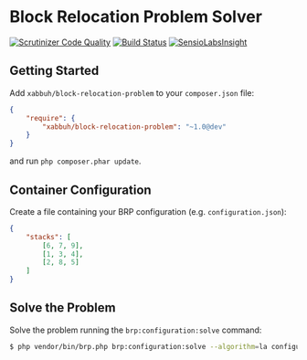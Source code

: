 Block Relocation Problem Solver
===============================

[![Scrutinizer Code Quality](https://scrutinizer-ci.com/g/xabbuh/brp-php/badges/quality-score.png?s=959ebb6486f936bb55c48063342eb24890169357)](https://scrutinizer-ci.com/g/xabbuh/brp-php/)
[![Build Status](https://travis-ci.org/xabbuh/brp-php.svg)](https://travis-ci.org/xabbuh/brp-php)
[![SensioLabsInsight](https://insight.sensiolabs.com/projects/8e20773b-3736-4a67-b8df-962238c98979/mini.png)](https://insight.sensiolabs.com/projects/8e20773b-3736-4a67-b8df-962238c98979)

Getting Started
---------------

Add ``xabbuh/block-relocation-problem`` to your ``composer.json`` file:

```json
{
    "require": {
        "xabbuh/block-relocation-problem": "~1.0@dev"
    }
}
```

and run ``php composer.phar update``.

Container Configuration
-----------------------

Create a file containing your BRP configuration (e.g. ``configuration.json``):

```json
{
    "stacks": [
        [6, 7, 9],
        [1, 3, 4],
        [2, 8, 5]
    ]
}
```

Solve the Problem
-----------------

Solve the problem running the ``brp:configuration:solve`` command:

```bash
$ php vendor/bin/brp.php brp:configuration:solve --algorithm=la configuration.json
```
